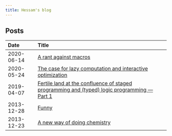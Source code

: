 ```yaml
---
title: Hessam's blog
---
```


## Posts
| Date       | Title                                                                                          |
|:-----------|:-----------------------------------------------------------------------------------------------|
| 2020-06-14 | [A rant against macros]
| 2020-05-24 | [The case for lazy computation and interactive optimization]
| 2019-04-07 | [Fertile land at the confluence of staged programming and (typed) logic programming — Part 1]
| 2013-12-28 | [Funny]
| 2013-12-23 | [A new way of doing chemistry]

[A rant against macros]: https://github.com/hessammehr/hessammehr.github.io/blob/master/blog/posts/2020-06-14-rant-against-macros.md
[The case for lazy computation and interactive optimization]: https://github.com/hessammehr/hessammehr.github.io/blob/master/blog/posts/2020-05-24-lazy-interactive-optimization.md
[Fertile land at the confluence of staged programming and (typed) logic programming — Part 1]: https://github.com/hessammehr/hessammehr.github.io/blob/master/blog/posts/2019-04-07-fertile-land-at-the-confluence-of-staged-programming-and-typed-logic-programming.md
[Funny]: https://github.com/hessammehr/hessammehr.github.io/blob/master/blog/posts/2013-12-28-funny.md
[A new way of doing chemistry]: https://github.com/hessammehr/hessammehr.github.io/blob/master/blog/posts/2013-12-23-a-new-way-of-doing-chemistry.md
